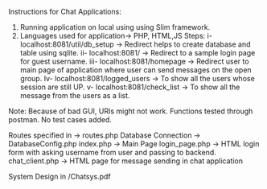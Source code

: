 Instructions for Chat Applications:
1. Running application on local using using Slim framework. 
2. Languages used for application→ PHP, HTML,JS
Steps:
i- localhost:8081/util/db_setup → Redirect helps to create database and table using sqlite.
ii- localhost:8081/ → Redirect to a sample login page for guest username.
iii- localhost:8081/homepage → Redirect user to main page of application where user can send messages on the open group.
Iv- localhost:8081/logged_users → To show all the users whose session are still UP.
v- localhost:8081/check_list → To show all the message from the users as a list.

Note: Because of bad GUI, URIs might not work.  Functions tested through postman. No test cases added.  

Routes specified in → routes.php
Database Connection → DatabaseConfig.php
index.php → Main Page
login_page.php → HTML login form with asking username from user and passing to backend.
chat_client.php → HTML page for message sending in chat application

System Design in /Chatsys.pdf